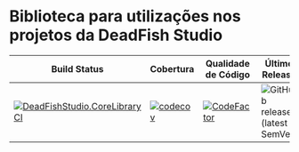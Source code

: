 # Biblioteca para utilizações nos projetos da DeadFish Studio

Build Status|Cobertura|Qualidade de Código|Último Release|
------------|------|----------|--------------|
[![DeadFishStudio.CoreLibraryCI](https://github.com/luca16s/DeadFishStudio.CoreLibrary/actions/workflows/build.yml/badge.svg)](https://github.com/luca16s/DeadFishStudio.CoreLibrary/actions/workflows/build.yml)|[![codecov](https://codecov.io/gh/luca16s/DeadFishStudio.CoreLibrary/branch/main/graph/badge.svg?token=SngSHcv2wt)](https://codecov.io/gh/luca16s/DeadFishStudio.CoreLibrary)|[![CodeFactor](https://www.codefactor.io/repository/github/luca16s/deadfishstudio.corelibrary/badge)](https://www.codefactor.io/repository/github/luca16s/deadfishstudio.corelibrary)|![GitHub release (latest SemVer)](https://img.shields.io/github/v/release/luca16s/DeadFishStudio.CoreLibrary)

